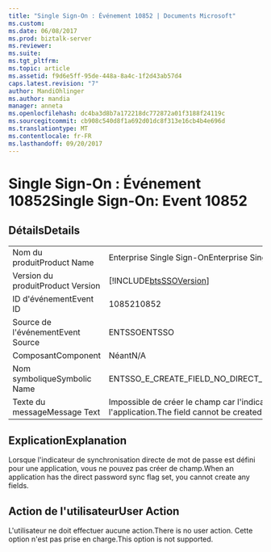 ```yaml
---
title: "Single Sign-On : Événement 10852 | Documents Microsoft"
ms.custom: 
ms.date: 06/08/2017
ms.prod: biztalk-server
ms.reviewer: 
ms.suite: 
ms.tgt_pltfrm: 
ms.topic: article
ms.assetid: f9d6e5ff-95de-448a-8a4c-1f2d43ab57d4
caps.latest.revision: "7"
author: MandiOhlinger
ms.author: mandia
manager: anneta
ms.openlocfilehash: dc4ba3d8b7a172218dc772872a01f3188f24119c
ms.sourcegitcommit: cb908c540d8f1a692d01dc8f313e16cb4b4e696d
ms.translationtype: MT
ms.contentlocale: fr-FR
ms.lasthandoff: 09/20/2017
---
```

# <a name="single-sign-on-event-10852"></a><span data-ttu-id="61e3c-102">Single Sign-On : Événement 10852</span><span class="sxs-lookup"><span data-stu-id="61e3c-102">Single Sign-On: Event 10852</span></span>
## <a name="details"></a><span data-ttu-id="61e3c-103">Détails</span><span class="sxs-lookup"><span data-stu-id="61e3c-103">Details</span></span>  
  
|||  
|-|-|  
|<span data-ttu-id="61e3c-104">Nom du produit</span><span class="sxs-lookup"><span data-stu-id="61e3c-104">Product Name</span></span>|<span data-ttu-id="61e3c-105">Enterprise Single Sign-On</span><span class="sxs-lookup"><span data-stu-id="61e3c-105">Enterprise Single Sign-On</span></span>|  
|<span data-ttu-id="61e3c-106">Version du produit</span><span class="sxs-lookup"><span data-stu-id="61e3c-106">Product Version</span></span>|[!INCLUDE[btsSSOVersion](../includes/btsssoversion-md.md)]|  
|<span data-ttu-id="61e3c-107">ID d'événement</span><span class="sxs-lookup"><span data-stu-id="61e3c-107">Event ID</span></span>|<span data-ttu-id="61e3c-108">10852</span><span class="sxs-lookup"><span data-stu-id="61e3c-108">10852</span></span>|  
|<span data-ttu-id="61e3c-109">Source de l'événement</span><span class="sxs-lookup"><span data-stu-id="61e3c-109">Event Source</span></span>|<span data-ttu-id="61e3c-110">ENTSSO</span><span class="sxs-lookup"><span data-stu-id="61e3c-110">ENTSSO</span></span>|  
|<span data-ttu-id="61e3c-111">Composant</span><span class="sxs-lookup"><span data-stu-id="61e3c-111">Component</span></span>|<span data-ttu-id="61e3c-112">Néant</span><span class="sxs-lookup"><span data-stu-id="61e3c-112">N/A</span></span>|  
|<span data-ttu-id="61e3c-113">Nom symbolique</span><span class="sxs-lookup"><span data-stu-id="61e3c-113">Symbolic Name</span></span>|<span data-ttu-id="61e3c-114">ENTSSO_E_CREATE_FIELD_NO_DIRECT_PASSWORD_SYNC</span><span class="sxs-lookup"><span data-stu-id="61e3c-114">ENTSSO_E_CREATE_FIELD_NO_DIRECT_PASSWORD_SYNC</span></span>|  
|<span data-ttu-id="61e3c-115">Texte du message</span><span class="sxs-lookup"><span data-stu-id="61e3c-115">Message Text</span></span>|<span data-ttu-id="61e3c-116">Impossible de créer le champ car l'indicateur de synchronisation directe de mot de passe est défini pour l'application.</span><span class="sxs-lookup"><span data-stu-id="61e3c-116">The field cannot be created because this application has the 'direct password sync' flag set.</span></span>|  
  
## <a name="explanation"></a><span data-ttu-id="61e3c-117">Explication</span><span class="sxs-lookup"><span data-stu-id="61e3c-117">Explanation</span></span>  
 <span data-ttu-id="61e3c-118">Lorsque l'indicateur de synchronisation directe de mot de passe est défini pour une application, vous ne pouvez pas créer de champ.</span><span class="sxs-lookup"><span data-stu-id="61e3c-118">When an application has the direct password sync flag set, you cannot create any fields.</span></span>  
  
## <a name="user-action"></a><span data-ttu-id="61e3c-119">Action de l'utilisateur</span><span class="sxs-lookup"><span data-stu-id="61e3c-119">User Action</span></span>  
 <span data-ttu-id="61e3c-120">L'utilisateur ne doit effectuer aucune action.</span><span class="sxs-lookup"><span data-stu-id="61e3c-120">There is no user action.</span></span> <span data-ttu-id="61e3c-121">Cette option n'est pas prise en charge.</span><span class="sxs-lookup"><span data-stu-id="61e3c-121">This option is not supported.</span></span>